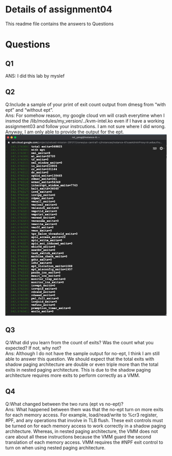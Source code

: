 # Details of assignment04
This readme file contains the answers to Questions

# Questions

## Q1
ANS: I did this lab by myslef  
## Q2
Q:Include a sample of your print of exit count output from dmesg from “with ept” and “without ept”.  
Ans: For somehow reason, my google cloud vm will crash everytime when I insmod the /lib/modules/my_version/../kvm-intel.ko even if I have a working assignment03 and follow your instrcutions. I am not sure where I did wrong. Anyway, I am only able to provide the output for the ept.
![image name](pic/ept_output.png)  


## Q3
Q:What did you learn from the count of exits? Was the count what you expected? If not, why not?  
Ans: Although I do not have the sample output for no-ept, I think I am still able to answer this question. We should expect that the total exits with shadow paging architecture are double or even triple more than the total exits in nested paging architecture.  This is due to the shadow paging architecture requires more exits to perform correctly as a  VMM. 

## Q4
Q:What changed between the two runs (ept vs no-ept)?  
Ans: What happened between them was that the no-ept turn on more exits for each memory access. For example, load/read/write to %cr3 register, #PF, and any operations that involve in TLB flush. These exit controls must be turned on for each memory access to work correctly in a shadow paging architecture. Whereas, in nested paging architecture, the VMM does not care about all these instructions because the VMM guard the second translation of each memory access. VMM requires the #NPF exit control to turn on when using nested paging architecture.   
